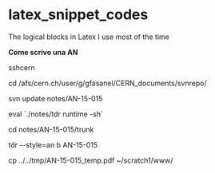 # latex_snippet_codes
The logical blocks in Latex I use most of the time

**Come scrivo una AN**

sshcern

cd /afs/cern.ch/user/g/gfasanel/CERN_documents/svnrepo/

svn update notes/AN-15-015

eval \`./notes/tdr runtime -sh\`

cd notes/AN-15-015/trunk

tdr --style=an b AN-15-015

cp ../../tmp/AN-15-015_temp.pdf ~/scratch1/www/
